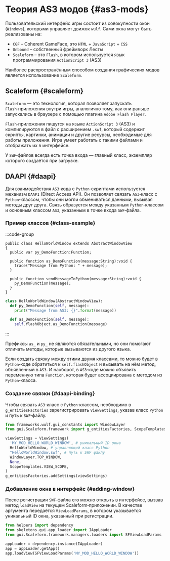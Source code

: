 # Теория AS3 модов {#as3-mods}

Пользовательский интерфейс игры состоит из совокупности окон (`Windows`), которыми управляет движок `wulf`. Сами окна могут быть реализованы на:
- `CGF` – Coherent GameFace, это `HTML` + `JavaScript` + `CSS`
- `Unbound` – собственный фреймворк Лесты
- `Scaleform` – это `Flash`, в котором используется язык программирования `ActionScript 3` (AS3)

Наиболее распространённым способом создания графических модов является использование `Scaleform`.

## Scaleform {#scaleform}
`Scaleform` — это технология, которая позволяет запускать `Flash`‑приложения внутри игры, аналогично тому, как они раньше запускались в браузере с помощью плагина `Adobe Flash Player`.

`Flash`‑приложения пишутся на языке `ActionScript 3` (AS3) и компилируются в файл с расширением `.swf`, который содержит скрипты, картинки, анимации и другие ресурсы, необходимые для работы приложения. Игра умеет работать с такими файлами и отображать их в интерфейсе.

У `SWF`‑файлов всегда есть точка входа — главный класс, экземпляр которого создаётся при загрузке.

## DAAPI {#daapi}
Для взаимодействия `AS3`‑кода с `Python`‑скриптами используется механизм `DAAPI` (Direct Access API). Он позволяет связать `AS3`‑класс с `Python`‑классом, чтобы они могли обмениваться данными, вызывая методы друг друга. Связь образуется между указанным `Python`‑классом и основным классом `AS3`, указанным в точке входа `SWF`‑файла.

### Пример классов {#class-example}
:::code-group
```actionscript-3 [HelloWorldWindow.as]
public class HelloWorldWindow extends AbstractWindowView
{
  public var py_DemoFunction:Function;

  public function as_DemoFunction(message:String):void {
    trace("Message from Python: " + message);
  }

  public function sendMessageToPython(message:String):void {
    py_DemoFunction(message);
  }
}
```


```python [HelloWorldWindow.py]
class HelloWorldWindow(AbstractWindowView):
  def py_DemoFunction(self, message):
    print("Message from AS3: {}".format(message))

  def as_DemoFunction(self, message):
    self.flashObject.as_DemoFunction(message)
```
:::

Префиксы `as_` и `py_` не являются обязательными, но они помогают отличать методы, которые вызываются из другого языка.

Если создать связку между этими двумя классами, то можно будет в `Python`‑коде обратиться к `self.flashObject` и вызывать на нём метод, объявленный в `AS3`. И наоборот, в `AS3`‑коде можно объявить переменную типа `Function`, которая будет ассоциирована с методом из `Python`‑класса.

### Создание связки {#daapi-binding}
Чтобы связать `AS3`‑класс с `Python`‑классом, необходимо в `g_entitiesFactories` зарегистрировать `ViewSettings`, указав класс `Python` и путь к `SWF`‑файлу.

```python
from frameworks.wulf.gui_constants import WindowLayer
from gui.Scaleform.framework import g_entitiesFactories, ScopeTemplates, ViewSettings

viewSettings = ViewSettings(
  'MY_MOD_HELLO_WORLD_WINDOW', # уникальный ID окна
  HelloWorldWindow, # управляющий класс Python
  "HelloWorldWindow.swf", # путь к SWF файлу
  WindowLayer.TOP_WINDOW,
  None,
  ScopeTemplates.VIEW_SCOPE,
)
g_entitiesFactories.addSettings(viewSettings)
```

### Добавление окна в интерфейс {#adding-window}
После регистрации `SWF`‑файла его можно открыть в интерфейсе, вызвав метод `loadView` на текущем Scaleform‑приложении. В качестве аргумента передаётся `ViewLoadParams`, в котором указывается уникальный ID окна, указанный при регистрации.

```python
from helpers import dependency
from skeletons.gui.app_loader import IAppLoader
from gui.Scaleform.framework.managers.loaders import SFViewLoadParams

appLoader = dependency.instance(IAppLoader)
app = appLoader.getApp()
app.loadView(SFViewLoadParams('MY_MOD_HELLO_WORLD_WINDOW'))
```
